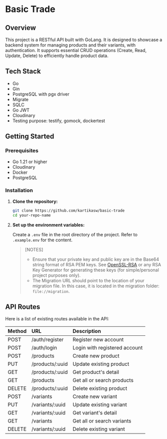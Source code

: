 # Basic Trade

## Overview

This project is a RESTful API built with GoLang. It is designed to showcase a backend system for managing products and their variants, with authentication. It supports essential CRUD operations (Create, Read, Update, Delete) to efficiently handle product data.

## Tech Stack

- Go
- Gin
- PostgreSQL with pgx driver
- Migrate
- SQLC
- Go JWT
- Cloudinary
- Testing purpose: testify, gomock, dockertest

## Getting Started

### Prerequisites

- Go 1.21 or higher
- Cloudinary
- Docker
- PostgreSQL

### Installation

1. **Clone the repository:**

    ```sh
    git clone https://github.com/kartikasw/basic-trade
    cd your-repo-name
    ```

2. **Set up the environment variables:**

    Create a `.env` file in the root directory of the project. Refer to `.example.env` for the content. 

    > [NOTES]
    >
    > - Ensure that your private key and public key are in the Base64 string format of RSA PEM keys. See [OpenSSL-RSA](https://www.openssl.org/docs/manmaster/man1/openssl-rsa.html) or any RSA Key Generator for generating these keys (for simple/personal project purposes only).
    > - The Migration URL should point to the location of your migration file. In this case, it is located in the migration folder: `file://migration`.

## API Routes

Here is a list of existing routes available in the API:

| Method   | URL              | Description                   |
| :------- |:---------------- | :---------------------------- |
| POST     | /auth/register   | Register new account          |
| POST     | /auth/login      | Login with registered account |
| POST     | /products        | Create new product            |
| PUT      | /products/:uuid  | Update existing product       |
| GET      | /products/:uuid  | Get product's detail          |
| GET      | /products        | Get all or search products    |
| DELETE   | /products/:uuid  | Delete existing product       |
| POST     | /variants        | Create new variant            |
| PUT      | /variants/:uuid  | Update existing variant       |
| GET      | /variants/:uuid  | Get variant's detail          |
| GET      | /variants        | Get all or search variants    |
| DELETE   | /variants/:uuid  | Delete existing variant       |

